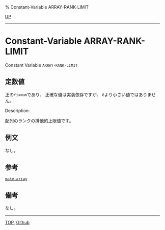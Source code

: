% Constant-Variable ARRAY-RANK-LIMIT

[UP](15.2.html)  

---

# Constant-Variable **ARRAY-RANK-LIMIT**


Constant Variable `ARRAY-RANK-LIMIT`


## 定数値

正の`fixmun`であり、
正確な値は実装依存ですが、
`8`より小さい値ではありません。


Description:

配列のランクの排他的上限値です。


## 例文

なし。


## 参考

[`make-array`](15.2.make-array.html)


## 備考

なし。


---
[TOP](index.html),  [Github](https://github.com/nptcl/npt-japanese)

